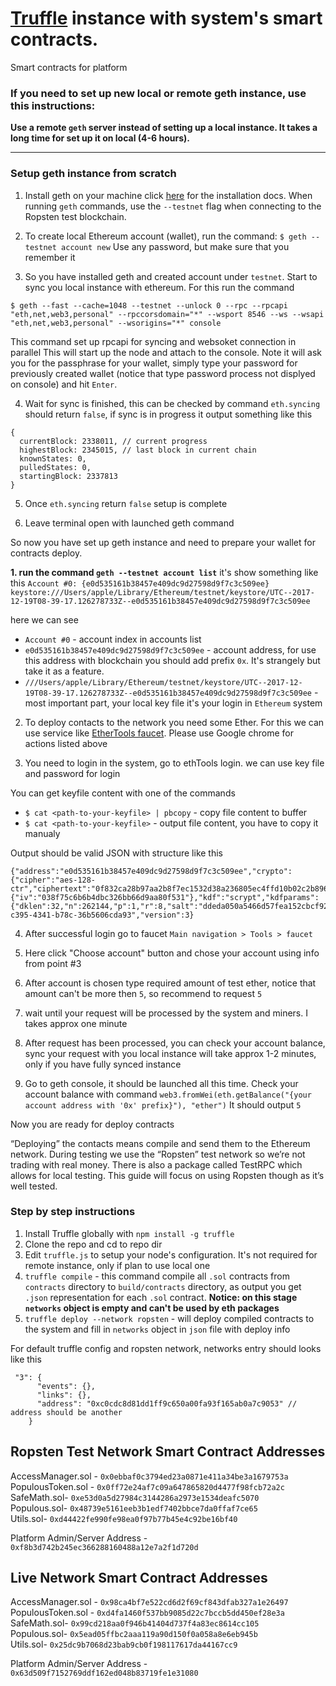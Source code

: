 # [Truffle](https://github.com/trufflesuite/truffle) instance with system's smart contracts.
Smart contracts for platform

### If you need to set up new local or remote geth instance, use this instructions:
**Use a remote `geth` server instead of setting up a local instance. It takes a long time for set up it on local (4-6 hours).**
***

### Setup geth instance from scratch

1. Install geth on your machine click [here](https://github.com/ethereum/go-ethereum/wiki/Building-Ethereum) for the installation docs.
When running `geth` commands, use the `--testnet` flag when connecting to the Ropsten test blockchain.

2. To create local Ethereum account (wallet), run the command: `$ geth --testnet account new`
Use any password, but make sure that you remember it

3. So you have installed geth and created account under `testnet`. 
Start to sync you local instance with ethereum.
For this run the command 
```
$ geth --fast --cache=1048 --testnet --unlock 0 --rpc --rpcapi "eth,net,web3,personal" --rpccorsdomain="*" --wsport 8546 --ws --wsapi "eth,net,web3,personal" --wsorigins="*" console
``` 
This command set up rpcapi for syncing and websoket connection in parallel
This will start up the node and attach to the console. Note it will ask you for the passphrase for your wallet, simply type your password for previously created wallet (notice that type password process not displyed on console) and hit `Enter`.


4. Wait for sync is finished, this can be checked by command `eth.syncing` should return `false`, if sync is in progress it output something like this
```
{
  currentBlock: 2338011, // current progress
  highestBlock: 2345015, // last block in current chain 
  knownStates: 0,
  pulledStates: 0,
  startingBlock: 2337813
}
```

5. Once `eth.syncing` return `false` setup is complete

6. Leave terminal open with launched geth command

So now you have set up geth instance and need to prepare your wallet for contracts deploy.

**1. run the command `geth --testnet account list`**
it's show something like this
`Account #0: {e0d535161b38457e409dc9d27598d9f7c3c509ee} keystore:///Users/apple/Library/Ethereum/testnet/keystore/UTC--2017-12-19T08-39-17.126278733Z--e0d535161b38457e409dc9d27598d9f7c3c509ee`

here we can see
- `Account #0` - account index in accounts list
- `e0d535161b38457e409dc9d27598d9f7c3c509ee` - account address, for use this address with blockchain you should add prefix `0x`. It's strangely but take it as a feature. 
- `///Users/apple/Library/Ethereum/testnet/keystore/UTC--2017-12-19T08-39-17.126278733Z--e0d535161b38457e409dc9d27598d9f7c3c509ee` - most important part, your local key file it's your login in `Ethereum` system

2. To deploy contacts to the network you need some Ether. For this we can use service like [EtherTools faucet](https://ethtools.com/ropsten/tools/faucet/). Please use Google chrome for actions listed above

3. You need to login in the system, go to ethTools login. we can use key file and password for login
 
You can get keyfile content with one of the commands
- `$ cat <path-to-your-keyfile> | pbcopy` - copy file content to buffer
- `$ cat <path-to-your-keyfile>` - output file content, you have to copy it manualy

Output should be valid  JSON with structure like this
```
{"address":"e0d535161b38457e409dc9d27598d9f7c3c509ee","crypto":{"cipher":"aes-128-ctr","ciphertext":"0f832ca28b97aa2b8f7ec1532d38a236805ec4ffd10b02c2b896b045850cb227","cipherparams":{"iv":"038f75c6b6b4dbc326bb66d9aa80f531"},"kdf":"scrypt","kdfparams":{"dklen":32,"n":262144,"p":1,"r":8,"salt":"ddeda050a5466d57fea152cbcf92dc99aae31456be2b3850c57f6514d9db8ecf"},"mac":"fa9591a546dd1516dfa62419514b3c4c9c6b576e1f297bb30c82a47d0f1f39f2"},"id":"6356b5a6-c395-4341-b78c-36b5606cda93","version":3}
```

4. After successful login go to faucet `Main navigation > Tools > faucet`

5. Here click "Choose account" button and chose your account using info from point #3

6. After account is chosen type required amount of test ether, notice that amount can't be more then `5`, so recommend to request `5`

7. wait until your request will be processed by the system and miners. I takes approx one minute  

8. After request has been processed, you can check your account balance, sync your request with you local instance will take approx 1-2 minutes, only if you have fully synced instance

9. Go to geth console, it should be launched all this time. Check your account balance with command 
`web3.fromWei(eth.getBalance("{your account address with '0x' prefix}"), "ether")`
It should output `5`

Now you are ready for deploy contracts

“Deploying” the contacts means compile and send them to the Ethereum network. During testing we use the “Ropsten” test network so we’re not trading with real money. There is also a package called TestRPC which allows for local testing. This guide will focus on using Ropsten though as it’s well tested.

### Step by step instructions

1. Install Truffle globally with `npm install -g truffle`
2. Clone the repo and cd to repo dir
3. Edit `truffle.js` to setup your node's configuration. It's not required for remote instance, only if plan to use local one
4. `truffle compile` - this command compile all `.sol` contracts from `contracts` directory to `build/contracts` directory, as output you get `.json` representation for each `.sol` contract. **Notice: on this stage `networks` object is empty and can't be used by eth packages**
5. `truffle deploy --network ropsten` - will deploy compiled contracts to the system and fill in `networks` object in `json` file with deploy info

For default truffle config and ropsten network, networks entry should looks like this
```
 "3": {
      "events": {},
      "links": {},
      "address": "0xc0cdc8d81dd1ff9c650a00fa93f165ab0a7c9053" // address should be another
    }
```


## Ropsten Test Network Smart Contract Addresses

AccessManager.sol - `0x0ebbaf0c3794ed23a0871e411a34be3a1679753a`   
PopulousToken.sol - `0x0ff72e24af7c09a647865820d4477f98fcb72a2c`      
SafeMath.sol- `0xe53d0a5d27984c3144286a2973e1534deafc5070`          
Populous.sol- `0x48739e5161eeb3b1edf7402bbce7da0ffaf7ce65`           
Utils.sol- `0xd44422fe990fe98ea0f97b77b45e4c92be16bf40`

Platform Admin/Server Address - `0xf8b3d742b245ec366288160488a12e7a2f1d720d`

## Live Network Smart Contract Addresses

AccessManager.sol - `0x98ca4bf7e522cd6d2f69cf843dfab327a1e26497`   
PopulousToken.sol - `0xd4fa1460f537bb9085d22c7bccb5dd450ef28e3a`      
SafeMath.sol- `0x99cd218aa0f946b41404d737f4a83ec8614cc105`          
Populous.sol- `0x5ead05ffbc2aaa119a90d150f0a058a8e6eb945b`           
Utils.sol- `0x25dc9b7068d23bab9cb0f198117617da44167cc9`

Platform Admin/Server Address - `0x63d509f7152769ddf162ed048b83719fe1e31080`
